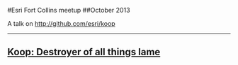 #Esri Fort Collins meetup 
##October 2013 

A talk on http://github.com/esri/koop

------------------

## [Koop: Destroyer of all things lame](http://chelm.github.io/presentations/fort-collins-devmeetup-oct-2013/)
